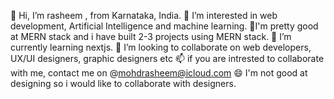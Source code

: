 👋 Hi, I’m rasheem , from Karnataka, India.
👀 I’m interested in web development, Artificial Intelligence and machine learning.
🚀I'm pretty good at MERN stack and i have built 2-3 projects using MERN stack.
🌱 I’m currently learning nextjs.
💞️ I’m looking to collaborate on web developers, UX/UI designers, graphic designers etc
📫 if you are intrested to collaborate with me, contact me on @mohdrasheem@icloud.com
😄 I'm not good at designing so i would like to collaborate with designers. 

